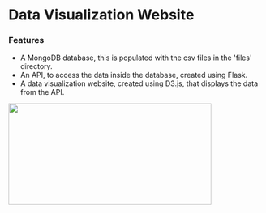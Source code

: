 # Data Visualization Website

### Features
- A MongoDB database, this is populated with the csv files in the 'files' directory.
- An API, to access the data inside the database, created using Flask.
- A data visualization website, created using D3.js, that displays the data from the API.

<img src="https://imgur.com/pYvo27X" align="center" width="400" height="200" />
